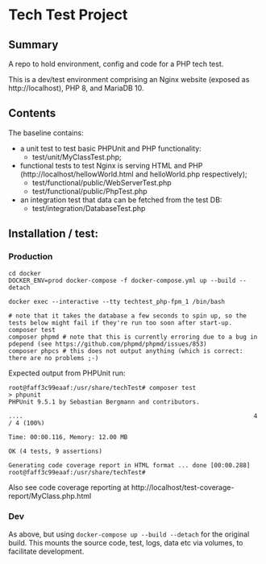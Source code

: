 # Tech Test Project

## Summary
A repo to hold environment, config and code for a PHP tech test.

This is a dev/test environment comprising an Nginx website (exposed as http://localhost), PHP 8, and MariaDB 10.

## Contents
The baseline contains:
* a unit test to test basic PHPUnit and PHP functionality:
  * test/unit/MyClassTest.php;
* functional tests to test Nginx is serving HTML and PHP (http://localhost/hellowWorld.html and helloWorld.php respectively);
  * test/functional/public/WebServerTest.php
  * test/functional/public/PhpTest.php
* an integration test that data can be fetched from the test DB:
  * test/integration/DatabaseTest.php

## Installation / test:

### Production
```shell
cd docker
DOCKER_ENV=prod docker-compose -f docker-compose.yml up --build --detach

docker exec --interactive --tty techtest_php-fpm_1 /bin/bash

# note that it takes the database a few seconds to spin up, so the tests below might fail if they're run too soon after start-up.
composer test
composer phpmd # note that this is currently erroring due to a bug in pdepend (see https://github.com/phpmd/phpmd/issues/853)
composer phpcs # this does not output anything (which is correct: there are no problems ;-)
```
Expected output from PHPUnit run:
```shell
root@faff3c99eaaf:/usr/share/techTest# composer test
> phpunit
PHPUnit 9.5.1 by Sebastian Bergmann and contributors.

....                                                                4 / 4 (100%)

Time: 00:00.116, Memory: 12.00 MB

OK (4 tests, 9 assertions)

Generating code coverage report in HTML format ... done [00:00.288]
root@faff3c99eaaf:/usr/share/techTest#
```
Also see code coverage reporting at http://localhost/test-coverage-report/MyClass.php.html

### Dev
As above, but using `docker-compose up --build --detach` for the original build. This mounts the source code, test, logs, data etc via volumes, 
to facilitate development. 
